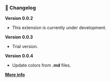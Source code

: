 ### 📝 Changelog
**Version 0.0.2**
  - This extension is currently under development. 

**Version 0.0.3**
  - Trial version.

**Version 0.0.4**
  - Update colors from **.md** files.

[**More info**](https://github.com/kodiexp/arcadia-theme/blob/main/Changelog.md)
